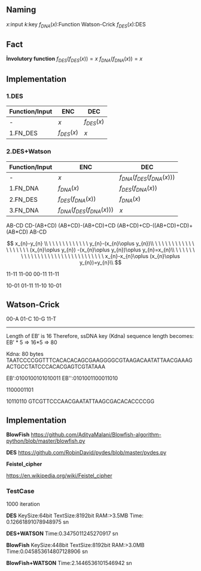 


## Naming
$x$:input
$k$:key
$f_{DNA}(x)$:Function Watson-Crick
$f_{DES}(x)$:DES

## Fact
**İnvolutory function**
$f_{DES}(f_{DES}(x))=x$
$f_{DNA}(f_{DNA}(x))=x$

## Implementation
### 1.DES
|Function/Input|ENC|DEC|
|---|---|---|
|-|$x$|$f_{DES}(x)$
|1.FN_DES|$f_{DES}(x)$|$x$|

### 2.DES+Watson

|Function/Input|ENC|DEC|
|---|---|---|
|-|$x$|$f_{DNA}(f_{DES}(f_{DNA}(x)))$
|1.FN_DNA|$f_{DNA}(x)$|$f_{DES}(f_{DNA}(x))$
|2.FN_DES|$f_{DES}(f_{DNA}(x))$|$f_{DNA}(x)$
|3.FN_DNA|$f_{DNA}(f_{DES}(f_{DNA}(x)))$|$x$


AB-CD
CD-(AB+CD)
(AB+CD)-(AB+CD)+CD
(AB+CD)+CD-((AB+CD)+CD)+(AB*CD)
AB-CD

$$
x_{n}-y_{n} \\
\ \ \ \ \ \ \ \ \ \ \ \ y_{n}-(x_{n}\oplus y_{n})\\
\ \ \ \ \ \ \ \ \ \ \ \ \ \ \ \ \ \ \ (x_{n}\oplus y_{n}) -(x_{n}\oplus y_{n})\oplus y_{n}=x_{n}\\
\ \ \ \ \ \ \ \ \ \ \ \ \ \ \ \ \ \ \ \ \ \ \ \ \ \ \ \ \ \ \ x_{n}-x_{n}\oplus (x_{n}\oplus y_{n})=y_{n}\\
$$

11-11
11-00
00-11
11-11

10-01
01-11
11-10
10-01

## Watson-Crick
00-A
01-C
10-G
11-T

---



Length of EB’ is 16
Therefore, ssDNA key (Kdna) sequence length becomes: EB’ * 5 => 16*5 => 80

Kdna: 80 bytes
TAATCCCCGGTTTCACACACAGCGAAGGGGCGTAAGACAATATTAACGAAAGACTGCCTATCCCACACGAGTCGTATAAA

EB':0100100101010011
EB'':0101001100011010


1100001101



10110110
GTCGTTCCCAACGAATATTAAGCGACACACCCCGG

## Implementation
**BlowFish**
https://github.com/AdityaMalani/Blowfish-algorithm-python/blob/master/blowfish.py

**DES**
https://github.com/RobinDavid/pydes/blob/master/pydes.py

**Feistel_cipher**

https://en.wikipedia.org/wiki/Feistel_cipher


### TestCase
1000 iteration

**DES**
KeySize:64bit
TextSize:8192bit
RAM:>3.5MB
Time: 0.12661891078948975 sn

**DES+WATSON**
Time:0.3475011245270917 sn

**BlowFish**
KeySize:448bit
TextSize:8192bit
RAM:>3.0MB
Time:0.045853614807128906 sn

**BlowFish+WATSON**
Time:2.1446536101546942 sn
